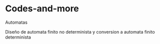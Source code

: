 # Codes-and-more
Automatas

Diseño de automata finito no determinista y conversion a automata finito determinista
